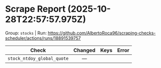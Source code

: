 # Scrape Report (2025-10-28T22:57:57.975Z)

Group: `stocks`  |  Run: https://github.com/AlbertoRoca96/scraping-checks-scheduler/actions/runs/18891539757

| Check | Changed | Keys | Error |
|---|:---:|:--|:--|
| `stock_ntdoy_global_quote` | — |  |  |

